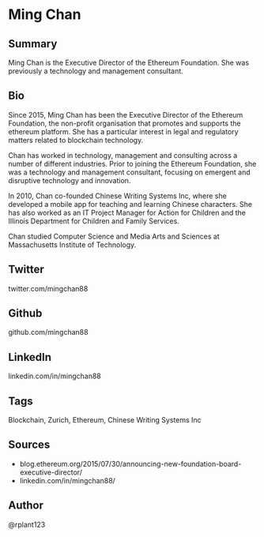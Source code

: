 # Ming Chan

## Summary
Ming Chan is the Executive Director of the Ethereum Foundation. She was previously a technology and management consultant.

## Bio
Since 2015, Ming Chan has been the Executive Director of the Ethereum Foundation, the non-profit organisation that promotes and supports the ethereum platform. She has a particular interest in legal and regulatory matters related to blockchain technology.

Chan has worked in technology, management and consulting across a number of different industries. Prior to joining the Ethereum Foundation, she was a technology and management consultant, focusing on emergent and disruptive technology and innovation. 

In 2010, Chan co-founded Chinese Writing Systems Inc, where she developed a mobile app for teaching and learning Chinese characters. She has also worked as an IT Project Manager for Action for Children and the Illinois Department for Children and Family Services.

Chan studied Computer Science and Media Arts and Sciences at Massachusetts Institute of Technology.

## Twitter
twitter.com/mingchan88

## Github
github.com/mingchan88

## LinkedIn
linkedin.com/in/mingchan88

## Tags
Blockchain, Zurich, Ethereum, Chinese Writing Systems Inc

## Sources
- blog.ethereum.org/2015/07/30/announcing-new-foundation-board-executive-director/ 
- linkedin.com/in/mingchan88/

## Author
@rplant123
